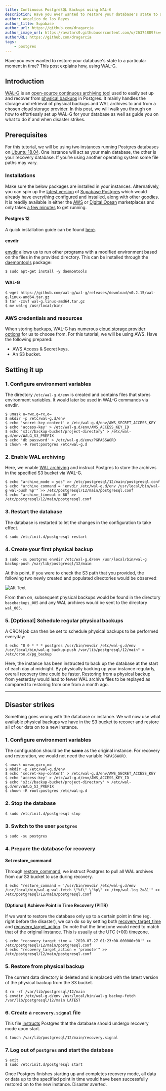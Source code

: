 ```yaml
---
title: Continuous PostgreSQL Backups using WAL-G
description: Have you ever wanted to restore your database's state to a particular moment in time? This post explains how, using WAL-G.
author: Angelico de los Reyes
author_title: Supabase
author_url: https://github.com/dragarcia
author_image_url: https://avatars0.githubusercontent.com/u/26374889?s=400&u=f5e35e9b47a50fa2b4d8c4bb96babd921071bcf1&v=4
authorURL: https://github.com/dragarcia
tags: 
    - postgres
---
```


Have you ever wanted to restore your database's state to a particular moment in time? This post explains how, using WAL-G.

<!--truncate-->

## Introduction

[WAL-G](https://github.com/wal-g/wal-g) is an [open-source continuous archiving tool](https://www.citusdata.com/blog/2017/08/18/introducing-wal-g-faster-restores-for-postgres/) used to easily set up and recover from [physical backups](https://supabase.io/blog/2020/07/17/postgresql-physical-logical-backups) in Postgres. It mainly handles the storage and retrieval of physical backups and WAL archives to and from a chosen cloud storage provider. In this post, we will walk you through on how to effortlessly set up WAL-G for your database as well as guide you on what to do if and when disaster strikes.

## Prerequisites

For this tutorial, we will be using two instances running Postgres databases on [Ubuntu 18.04](https://releases.ubuntu.com/18.04/). One instance will act as your main database, the other is your recovery database. If you’re using another operating system some file paths may vary.

### Installations

Make sure the below packages are installed in your instances. Alternatively, you can spin up the [latest version](https://github.com/supabase/postgres/releases/tag/v0.13.0) of [Supabase Postgres](https://github.com/supabase/postgres) which would already have everything configured and installed, along with other [goodies](https://github.com/supabase/postgres#features). It is readily available in either the [AWS](https://aws.amazon.com/marketplace/pp/B08915TCJ2?qid=1595854723755&sr=0-1&ref_=srh_res_product_title) or [Digital Ocean](https://marketplace.digitalocean.com/apps/supabase-postgres) marketplaces and only takes [a few minutes](https://supabase.io/docs/postgres/postgres-intro) to get running.

#### Postgres 12

A quick installation guide can be found [here](https://www.postgresql.org/download/linux/ubuntu/).

#### envdir

[envdir](http://manpages.ubuntu.com/manpages/bionic/man8/envdir.8.html) allows us to run other programs with a modified environment based on the files in the provided directory. This can be installed through the [daemontools](https://cr.yp.to/daemontools.html) package:
```shell 
$ sudo apt-get install -y daemontools
```

#### WAL-G

```shell
$ wget https://github.com/wal-g/wal-g/releases/download/v0.2.15/wal-g.linux-amd64.tar.gz
$ tar -zxvf wal-g.linux-amd64.tar.gz
$ mv wal-g /usr/local/bin/
```

### AWS credentials and resources

When storing backups, WAL-G has numerous [cloud storage provider options](https://github.com/wal-g/wal-g#configuration) for us to choose from. For this tutorial, we will be using AWS. Have the following prepared:
- AWS Access & Secret keys.
- An S3 bucket.

## Setting it up

### 1. Configure environment variables

The directory `/etc/wal-g.d/env` is created and contains files that stores environment variables. It would later be used in WAL-G commands via envdir.
```shell
$ umask u=rwx,g=rx,o=
$ mkdir -p /etc/wal-g.d/env
$ echo 'secret-key-content' > /etc/wal-g.d/env/AWS_SECRET_ACCESS_KEY
$ echo 'access-key' > /etc/wal-g.d/env/AWS_ACCESS_KEY_ID
$ echo 's3://backup-bucket/project-directory' > /etc/wal-g.d/env/WALG_S3_PREFIX
$ echo 'db password' > /etc/wal-g.d/env/PGPASSWORD
$ chown -R root:postgres /etc/wal-g.d
```

### 2. Enable WAL archiving

Here, we enable [WAL archiving](https://www.postgresql.org/docs/12/continuous-archiving.html) and instruct Postgres to store the archives in the specified S3 bucket via WAL-G. 
```shell
$ echo "archive_mode = yes" >> /etc/postgresql/12/main/postgresql.conf
$ echo "archive_command = 'envdir /etc/wal-g.d/env /usr/local/bin/wal-g wal-push %p'" >> /etc/postgresql/12/main/postgresql.conf
$ echo "archive_timeout = 60" >> /etc/postgresql/12/main/postgresql.conf
```

### 3. Restart the database

The database is restarted to let the changes in the configuration to take effect.
```shell
$ sudo /etc/init.d/postgresql restart
```

### 4. Create your first physical backup

```shell
$ sudo -su postgres envdir /etc/wal-g.d/env /usr/local/bin/wal-g backup-push /var/lib/postgresql/12/main
```

At this point, if you were to check the S3 path that you provided, the following two newly created and populated directories would be observed:

![Alt Text](https://dev-to-uploads.s3.amazonaws.com/i/lai1mxg62kffyd2khmtm.png)

From then on, subsequent physical backups would be found in the directory `basebackups_005` and any WAL archives would be sent to the directory `wal_005`.

### 5. [Optional] Schedule regular physical backups

A CRON job can then be set to schedule physical backups to be performed everyday:
```shell
$ echo "0 0 * * * postgres /usr/bin/envdir /etc/wal-g.d/env /usr/local/bin/wal-g backup-push /var/lib/postgresql/12/main" > /etc/cron.d/pg_backup
```
Here, the instance has been instructed to back up the database at the start of each day at midnight. By physically backing up your instance regularly, overall recovery time could be faster. Restoring from a physical backup from yesterday would lead to fewer WAL archive files to be replayed as compared to restoring from one from a month ago.

---

## Disaster strikes

Something goes wrong with the database or instance. We will now use what available physical backups we have in the S3 bucket to recover and restore all of our data on to a new instance.

### 1. Configure environment variables

The configuration should be the **same** as the original instance. For recovery and restoration, we would not need the variable `PGPASSWORD`.
```shell
$ umask u=rwx,g=rx,o=
$ mkdir -p /etc/wal-g.d/env
$ echo 'secret-key-content' > /etc/wal-g.d/env/AWS_SECRET_ACCESS_KEY
$ echo 'access-key' > /etc/wal-g.d/env/AWS_ACCESS_KEY_ID
$ echo 's3://backup-bucket/project-directory' > /etc/wal-g.d/env/WALG_S3_PREFIX
$ chown -R root:postgres /etc/wal-g.d
```

### 2. Stop the database

```shell
$ sudo /etc/init.d/postgresql stop
```

### 3. Switch to the user `postgres`

```shell
$ sudo -su postgres
```

### 4. Prepare the database for recovery

#### Set restore_command

Through [restore_command](https://www.postgresql.org/docs/12/continuous-archiving.html#:~:text=must%20specify%20is%20the%20restore_command,%20which%20tells%20PostgreSQL%20how%20to%20retrieve%20archived%20WAL%20file%20segments), we instruct Postgres to pull all WAL archives from our S3 bucket to use during recovery.
```shell
$ echo "restore_command = '/usr/bin/envdir /etc/wal-g.d/env /usr/local/bin/wal-g wal-fetch \"%f\" \"%p\" >> /tmp/wal.log 2>&1'" >> /etc/postgresql/12/main/postgresql.conf
```

#### [Optional] Achieve Point in Time Recovery (PITR)

If we want to restore the database only up to a certain point in time (eg. right before the disaster), we can do so by setting both [recovery_target_time](https://www.postgresql.org/docs/12/runtime-config-wal.html#:~:text=recovery_target_time%20(timestamp)) and [recovery_target_action](https://www.postgresql.org/docs/12/runtime-config-wal.html#:~:text=recovery_target_action%20(enum)). Do note that the timezone would need to match that of the original instance. This is usually at the UTC (+00) timezone.
```shell
$ echo "recovery_target_time = '2020-07-27 01:23:00.000000+00'" >> /etc/postgresql/12/main/postgresql.conf
$ echo "recovery_target_action = 'promote'" >> /etc/postgresql/12/main/postgresql.conf
```

### 5. Restore from physical backup

The current data directory is deleted and is replaced with the latest version of the physical backup from the S3 bucket.
```shell
$ rm -rf /var/lib/postgresql/12/main
$ envdir /etc/wal-g.d/env /usr/local/bin/wal-g backup-fetch /var/lib/postgresql/12/main LATEST
```

### 6. Create a `recovery.signal` file

This file [instructs](https://www.postgresql.org/docs/12/continuous-archiving.html#:~:text=Set%20recovery%20configuration%20settings%20in%20postgresql.conf%20(see%20Section%2019.5.4)%20and%20create%20a%20file%20recovery.signal%20in%20the%20cluster%20data%20directory) Postgres that the database should undergo recovery mode upon start.
```shell
$ touch /var/lib/postgresql/12/main/recovery.signal
```

### 7. Log out of `postgres` and start the database

```shell
$ exit
$ sudo /etc/init.d/postgresql start
```

Once Postgres finishes starting up and completes recovery mode, all data or data up to the specified point in time would have been successfully restored on to the new instance. Disaster averted.
